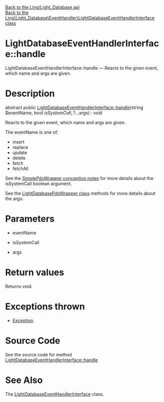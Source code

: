 [Back to the Ling/Light_Database api](https://github.com/lingtalfi/Light_Database/blob/master/doc/api/Ling/Light_Database.md)<br>
[Back to the Ling\Light_Database\EventHandler\LightDatabaseEventHandlerInterface class](https://github.com/lingtalfi/Light_Database/blob/master/doc/api/Ling/Light_Database/EventHandler/LightDatabaseEventHandlerInterface.md)


LightDatabaseEventHandlerInterface::handle
================



LightDatabaseEventHandlerInterface::handle — Reacts to the given event, which name and args are given.




Description
================


abstract public [LightDatabaseEventHandlerInterface::handle](https://github.com/lingtalfi/Light_Database/blob/master/doc/api/Ling/Light_Database/EventHandler/LightDatabaseEventHandlerInterface/handle.md)(string $eventName, bool $isSystemCall, ?...$args) : void




Reacts to the given event, which name and args are given.

The eventName is one of:

- insert
- replace
- update
- delete
- fetch
- fetchAll

See the [SimplePdoWrapper conception notes](https://github.com/lingtalfi/SimplePdoWrapper/blob/master/doc/pages/conception-notes.md) for more details about the isSystemCall boolean argument.

See the [LightDatabasePdoWrapper class](https://github.com/lingtalfi/Light_Database/blob/master/doc/api/Ling/Light_Database/LightDatabasePdoWrapper.md) methods for more details about the args.




Parameters
================


- eventName

    

- isSystemCall

    

- args

    


Return values
================

Returns void.


Exceptions thrown
================

- [Exception](http://php.net/manual/en/class.exception.php).&nbsp;







Source Code
===========
See the source code for method [LightDatabaseEventHandlerInterface::handle](https://github.com/lingtalfi/Light_Database/blob/master/EventHandler/LightDatabaseEventHandlerInterface.php#L36-L36)


See Also
================

The [LightDatabaseEventHandlerInterface](https://github.com/lingtalfi/Light_Database/blob/master/doc/api/Ling/Light_Database/EventHandler/LightDatabaseEventHandlerInterface.md) class.



